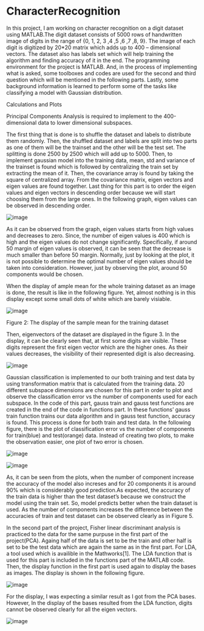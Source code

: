 # CharacterRecognition
In this project, I am working on character recognition on a digit dataset using MATLAB.The digit dataset consists of 5000 rows of handwritten image of digits in the range of {0, 1, 2, 3 ,4 ,5 ,6 ,7 ,8, 9}. The image of each digit is digitized by 20*20 matrix which adds up to 400 – dimensional vectors. The dataset also has labels set which will help training the algorithm and finding accuracy of it in the end. The programming environment for the project is MATLAB. And, in the process of implementing what is asked, some toolboxes and codes are used for the second and third question which will be mentioned in the following parts. Lastly, some background information is learned to perform some of the tasks like classifying a model with Gaussian distribution.

Calculations and Plots

Principal Components Analysis is required to implement to the 400-dimensional data to lower dimensional subspaces.

The first thing that is done is to shuffle the dataset and labels to distribute them randomly. Then, the shuffled dataset and labels are split into two parts as one of them will be the trainset and the other will be the test set. The splitting is done 2500 by 2500 which will add up to 5000. Then, to implement gaussian model into the training data, mean, std and variance of the trainset is found which is followed by centralizing the train set by extracting the mean of it. Then, the covariance array is found by taking the square of centralized array. From the covariance matrix, eigen vectors and eigen values are found together. Last thing for this part is to order the eigen values and eigen vectors in descending order because we will start choosing them from the large ones. In the following graph, eigen values can be observed in descending order.

![image](https://github.com/MehmetOguzhanTor/CharacterRecognition/assets/116079107/ccd7492d-c4c3-45a5-9eb5-09c0be5cac79)

As it can be observed from the graph, eigen values starts from high values and decreases to zero. Since,
the number of eigen values is 400 which is high and the eigen values do not change significantly.
Specifically, if around 50 margin of eigen values is observed, it can be seen that the decrease is much
smaller than before 50 margin. Normally, just by looking at the plot, it is not possible to determine the
optimal number of eigen values should be taken into consideration. However, just by observing the plot,
around 50 components would be chosen.

When the display of ample mean for the whole training dataset as an image is done, the result is like in
the following figure. Yet, almost nothing is in this display except some small dots of white which are
barely visiable.

![image](https://github.com/MehmetOguzhanTor/CharacterRecognition/assets/116079107/94e978ef-a1c2-4e6d-8af1-7287219588fa)

Figure 2: The display of the sample mean for the training dataset

Then, eigenvectors of the dataset are displayed in the figure 3. In the display, it can be clearly seen that,
at first some digits are visible. These digits represent the first eigen vector which are the higher ones.
As their values decreases, the visibility of their represented digit is also decreasing.

![image](https://github.com/MehmetOguzhanTor/CharacterRecognition/assets/116079107/2085a875-5d9f-49a9-8a02-f9f2a2699cf8)

Gaussian classification is implemented to our both training and test data by using transformation matrix that is calculated from the training data. 20 different subspace dimensions are chosen for this part in order to plot and observe the classification error vs the number of components used for each subspace. In the code of this part, gauss train and gauss test functions are created in the end of the code in functions part. In these functions’ gauss train function trains our data algorithm and in gauss test function, accuracy is found. This process is done for both train and test data. In the following figure, there is the plot of classification error vs the number of components for train(blue) and test(orange) data. Instead of creating two plots, to make the observation easier, one plot of two error is chosen.

![image](https://github.com/MehmetOguzhanTor/CharacterRecognition/assets/116079107/b96310d0-3302-4a6e-ab33-238826f8053f)

![image](https://github.com/MehmetOguzhanTor/CharacterRecognition/assets/116079107/51628e98-04e4-4a3e-bc6a-e162042207af)

As, it can be seen from the plots, when the number of component increase the accuracy of the model also increses and for 20 components it is around 90% which is considerably good prediction.As expected, the accuracy of the train data is higher than the test dataset’s because we construct the model using the train set. So, model predicts better when the train dataset is used. As the number of components increases the difference between the accuracies of train and test dataset can be observed clearly as in Figure 5.

In the second part of the project, Fisher linear discriminant analysis is practiced to the data for the same purpuse in the first part of the project(PCA). Againg half of the data is set to be the train and other half is set to be the test data which are again the same as in the first part. For LDA, a tool used which is availible in the Mathworks[1]. The LDA function that is used for this part is included in the functions part of the MATLAB code. Then, the display function in the first part is used again to display the bases as images. The display is shown in the following figure.

![image](https://github.com/MehmetOguzhanTor/CharacterRecognition/assets/116079107/d9b5a176-842f-4030-bfc5-a08a78b3ebe3)

For the display, I was expecting a similar result as I got from the PCA bases. However, In the display of the bases resulted from the LDA function, digits cannot be observed clearly for all the eigen vectors.

![image](https://github.com/MehmetOguzhanTor/CharacterRecognition/assets/116079107/9d89b8cd-bd38-456e-a0d8-2c48770b4457)
